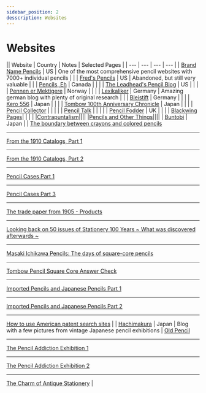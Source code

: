 ```yaml
---
sidebar_position: 2
desscription: Websites
---
```


# Websites

|| Website | Country | Notes | Selected Pages |
| --- | --- | --- | --- |
| [Brand Name Pencils](https://brandnamepencils.com/) | US | One of the most comprehensive pencil websites with 7000+ individual pencils | |
| [Fred's Pencils](https://fredspencils.wordpress.com/) | US | Abandoned, but still very valuable | |
| [Pencils, Eh](https://pencilseh.weebly.com/) | Canada | | |
| [The Leadhead's Pencil Blog](https://leadheadpencils.blogspot.com/) | US | | |
| [Pennen er Mektigere](https://english.pennenermektigere.no/) | Norway | | |
| [Lexikaliker](https://www.lexikaliker.de/) | Germany | Amazing german blog with plenty of original research | |
| [Bleistift](https://bleistift.blog/) | Germany | | |
| [Kero 556](http://www.kero556.com/) | Japan | | |
| [Tombow 100th Anniversary Chronicle](https://www.tombow.com/100th/chronicle.php) | Japan | | |
| [Pencil Collector](https://www.flickr.com/photos/pencilcollector/) | | | |
| [Pencil Talk](https://www.penciltalk.org/) | | | |
| [Pencil Fodder](https://pencilfodder.com/) | UK | | |
| [Blackwing Pages](https://blackwingpages.wordpress.com/)| | | |
|[Contrapuntalism](https://contrapuntalism.wordpress.com/)||||
|[Pencils and Other Things](https://pencilsandotherthings.wordpress.com/)||||
| [Buntobi](https://www.buntobi.com/) | Japan | | [The boundary between crayons and colored pencils](https://www.buntobi.com/articles/entry/series/taimichi/010919/)<hr>[From the 1910 Catalogs, Part 1](https://www.buntobi.com/articles/entry/series/taimichi/009861/)<hr>[From the 1910 Catalogs, Part 2](https://www.buntobi.com/articles/entry/series/taimichi/010037/)<hr>[Pencil Cases Part 1](https://www.buntobi.com/articles/entry/series/taimichi/009345/)<hr>[Pencil Cases Part 3](https://www.buntobi.com/articles/entry/series/taimichi/009686/)<hr>[The trade paper from 1905 - Products](https://www.buntobi.com/articles/entry/series/taimichi/014279/)<hr>[Looking back on 50 issues of Stationery 100 Years ~ What was discovered afterwards ~](https://www.buntobi.com/articles/entry/series/taimichi/016721/)<hr>[Masaki Ichikawa Pencils: The days of square-core pencils](https://www.buntobi.com/articles/entry/series/taimichi/015731/)<hr>[Tombow Pencil Square Core Answer Check](https://www.buntobi.com/articles/entry/series/taimichi/015600/)<hr>[Imported Pencils and Japanese Pencils Part 1](https://www.buntobi.com/articles/entry/series/taimichi/007518/)<hr>[Imported Pencils and Japanese Pencils Part 2](https://www.buntobi.com/articles/entry/series/taimichi/007597/)<hr>[How to use American patent search sites](https://www.buntobi.com/articles/entry/series/taimichi/017012/) |
| [Hachimakura](http://hachimakura.com/info/?p=1046) | Japan | Blog with a few pictures from vintage Japanese pencil exhibitions | [Old Pencil](https://hachimakura.com/info/?p=153) <hr> [The Pencil Addiction Exhibition 1](http://hachimakura.com/info/?p=1046) <hr> [The Pencil Addiction Exhibition 2](https://hachimakura.com/info/?p=1075) <hr> [The Charm of Antique Stationery](https://hachimakura.com/info/?p=1435) |
